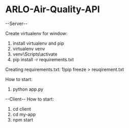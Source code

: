 # ARLO-Air-Quality-API

--Server--

Create virtualenv for window:
1) install virtualenv and pip
2) virtualenv venv
3) venv\Scripts\activate
4) pip install -r requirements.txt

Creating requirements.txt:
1)pip freeze > reuqirement.txt

How to start:
1) python app.py

--Client--
How to start:
1) cd client
2) cd my-app
3) npm start